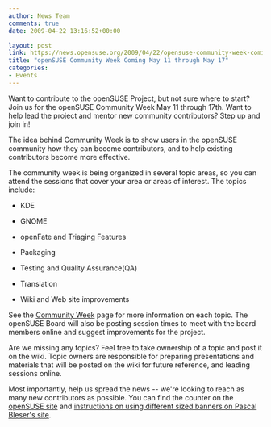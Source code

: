 ```yaml
---
author: News Team
comments: true
date: 2009-04-22 13:16:52+00:00

layout: post
link: https://news.opensuse.org/2009/04/22/opensuse-community-week-coming-may-11-through-may-17/
title: "openSUSE Community Week Coming May 11 through May 17"
categories:
- Events
---
```

Want to contribute to the openSUSE Project, but not sure where to start? Join us for the openSUSE Community Week May 11 through 17th. Want to help lead the project and mentor new community contributors? Step up and join in!

The idea behind Community Week is to show users in the openSUSE community how they can become contributors, and to help existing contributors become more effective.

The community week is being organized in several topic areas, so you can attend the sessions that cover your area or areas of interest. The topics include:



	
  * KDE

	
  * GNOME

	
  * openFate and Triaging Features

	
  * Packaging

	
  * Testing and Quality Assurance(QA)

	
  * Translation

	
  * Wiki and Web site improvements


See the [Community Week](http://en.opensuse.org/CommunityWeek) page for more information on each topic. The openSUSE Board will also be posting session times to meet with the board members online and suggest improvements for the project.

Are we missing any topics? Feel free to take ownership of a topic and post it on the wiki. Topic owners are responsible for preparing presentations and materials that will be posted on the wiki for future reference, and leading sessions online.

Most importantly, help us spread the news -- we're looking to reach as many new contributors as possible. You can find the counter on the [openSUSE site](http://counter.opensuse.org/communityweek/) and [instructions on using different sized banners on Pascal Bleser's site](http://dev-loki.blogspot.com/2009/04/opensuse-community-week-countdown.html).		
